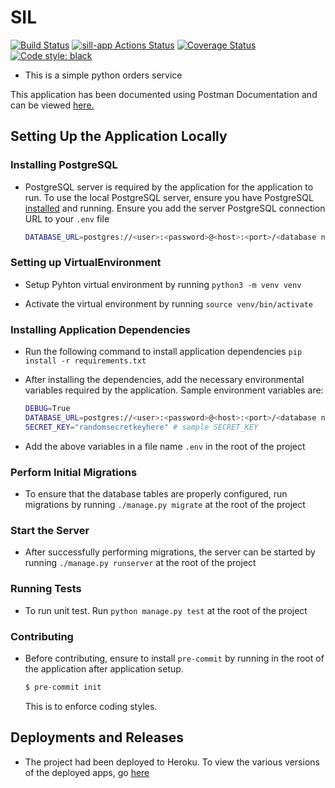 # SIL
[![Build Status](https://travis-ci.com/TeamoreA/sil.svg?branch=master)](https://travis-ci.com/TeamoreA/sil)
[![sill-app Actions Status](https://github.com/TeamoreA/sil/workflows/sil-app/badge.svg)](https://github.com/TeamoreA/sil/actions)
[![Coverage Status](https://coveralls.io/repos/github/TeamoreA/sil/badge.svg?branch=bg-fix-coverage)](https://coveralls.io/github/TeamoreA/sil?branch=bg-fix-coverage)
[![Code style: black](https://img.shields.io/badge/code%20style-black-000000.svg)](https://github.com/psf/black)

- This is a simple python orders service


This application has been documented using Postman Documentation and can be viewed [here.](https://documenter.getpostman.com/view/5990083/TVKFzbe6)

## Setting Up the Application Locally

### Installing PostgreSQL

- PostgreSQL server is required by the application for the application to run. To use the local PostgreSQL server, ensure you have PostgreSQL [installed](https://www.postgresql.org/docs/12/tutorial-install.html) and running. Ensure you add the server PostgreSQL connection URL to your `.env` file

    ``` bash
    DATABASE_URL=postgres://<user>:<password>@<host>:<port>/<database name> #  postgres://postgres@127.0.0.1:5432 if no username or password configured, or just a remote host's URL
    ```

### Setting up VirtualEnvironment

- Setup Pyhton virtual environment by running `python3 -m venv venv`

- Activate the virtual environment by running `source venv/bin/activate`

### Installing Application Dependencies

- Run the following command to install application dependencies `pip install -r requirements.txt`

- After installing the dependencies, add the necessary environmental variables required by the application. Sample environment variables are:

    ```bash
    DEBUG=True
    DATABASE_URL=postgres://<user>:<password>@<host>:<port>/<database name>
    SECRET_KEY="randomsecretkeyhere" # sample SECRET_KEY
    ```

- Add the above variables in a file name `.env` in the root of the project

### Perform Initial Migrations

- To ensure that the database tables are properly configured, run migrations by running `./manage.py migrate` at the root of the project

### Start the Server

- After successfully performing migrations, the server can be started by running `./manage.py runserver` at the root of the project

### Running Tests

- To run unit test. Run `python manage.py test` at the root of the project

### Contributing

- Before contributing, ensure to install `pre-commit` by running  in the root of the application after application setup.
    ``` bash
    $ pre-commit init
    ```
    This is to enforce coding styles.

## Deployments and Releases

- The project had been deployed to Heroku. To view the various versions of the deployed apps, go [here](https://github.com/TeamoreA/sil/deployments)
